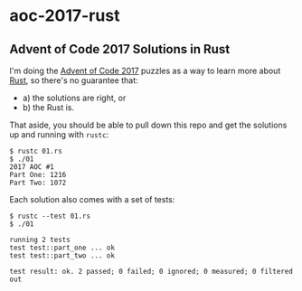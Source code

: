 # aoc-2017-rust
## Advent of Code 2017 Solutions in Rust

I'm doing the [Advent of Code 2017](adventofcode.com) puzzles as a way to learn
more about [Rust](https://www.rust-lang.org/en-US/), so there's no guarantee
that:
  - a) the solutions are right, or
  - b) the Rust is.

That aside, you should be able to pull down this repo and get the solutions up
and running with `rustc`:

```
$ rustc 01.rs
$ ./01
2017 AOC #1
Part One: 1216
Part Two: 1072
```
Each solution also comes with a set of tests:
```
$ rustc --test 01.rs
$ ./01

running 2 tests
test test::part_one ... ok
test test::part_two ... ok

test result: ok. 2 passed; 0 failed; 0 ignored; 0 measured; 0 filtered out
```
